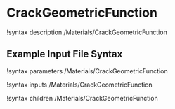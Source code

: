 # CrackGeometricFunction

!syntax description /Materials/CrackGeometricFunction

## Example Input File Syntax

!syntax parameters /Materials/CrackGeometricFunction

!syntax inputs /Materials/CrackGeometricFunction

!syntax children /Materials/CrackGeometricFunction
